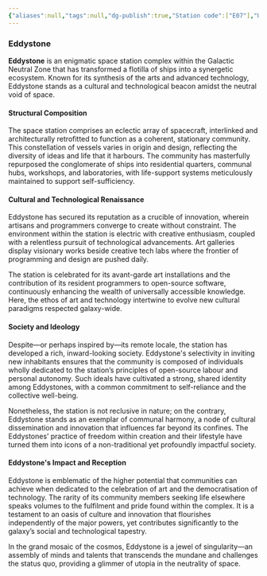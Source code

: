 ```yaml
---
{"aliases":null,"tags":null,"dg-publish":true,"Station code":["E07"],"Universal Name":"","permalink":"/narrative/locations/worlds/eddystone/","dgPassFrontmatter":true}
---
```


### Eddystone

**Eddystone** is an enigmatic space station complex within the Galactic Neutral Zone that has transformed a flotilla of ships into a synergetic ecosystem. Known for its synthesis of the arts and advanced technology, Eddystone stands as a cultural and technological beacon amidst the neutral void of space.

#### Structural Composition

The space station comprises an eclectic array of spacecraft, interlinked and architecturally retrofitted to function as a coherent, stationary community. This constellation of vessels varies in origin and design, reflecting the diversity of ideas and life that it harbours. The community has masterfully repurposed the conglomerate of ships into residential quarters, communal hubs, workshops, and laboratories, with life-support systems meticulously maintained to support self-sufficiency.

#### Cultural and Technological Renaissance

Eddystone has secured its reputation as a crucible of innovation, wherein artisans and programmers converge to create without constraint. The environment within the station is electric with creative enthusiasm, coupled with a relentless pursuit of technological advancements. Art galleries display visionary works beside creative tech labs where the frontier of programming and design are pushed daily.

The station is celebrated for its avant-garde art installations and the contribution of its resident programmers to open-source software, continuously enhancing the wealth of universally accessible knowledge. Here, the ethos of art and technology intertwine to evolve new cultural paradigms respected galaxy-wide.

#### Society and Ideology

Despite—or perhaps inspired by—its remote locale, the station has developed a rich, inward-looking society. Eddystone's selectivity in inviting new inhabitants ensures that the community is composed of individuals wholly dedicated to the station’s principles of open-source labour and personal autonomy. Such ideals have cultivated a strong, shared identity among Eddystones, with a common commitment to self-reliance and the collective well-being.

Nonetheless, the station is not reclusive in nature; on the contrary, Eddystone stands as an exemplar of communal harmony, a node of cultural dissemination and innovation that influences far beyond its confines. The Eddystones’ practice of freedom within creation and their lifestyle have turned them into icons of a non-traditional yet profoundly impactful society.

#### Eddystone's Impact and Reception

Eddystone is emblematic of the higher potential that communities can achieve when dedicated to the celebration of art and the democratisation of technology. The rarity of its community members seeking life elsewhere speaks volumes to the fulfilment and pride found within the complex. It is a testament to an oasis of culture and innovation that flourishes independently of the major powers, yet contributes significantly to the galaxy’s social and technological tapestry.

In the grand mosaic of the cosmos, Eddystone is a jewel of singularity—an assembly of minds and talents that transcends the mundane and challenges the status quo, providing a glimmer of utopia in the neutrality of space.